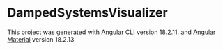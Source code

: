# DampedSystemsVisualizer

This project was generated with [Angular CLI](https://github.com/angular/angular-cli) version 18.2.11. and [Angular Material](https://github.com/angular/components) version 18.2.13
